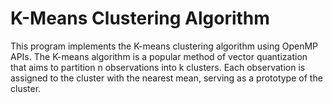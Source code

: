 # K-Means Clustering Algorithm
This program implements the K-means clustering algorithm using OpenMP APIs. The K-means algorithm is a popular method of vector quantization that aims to partition n observations into k clusters. Each observation is assigned to the cluster with the nearest mean, serving as a prototype of the cluster.
